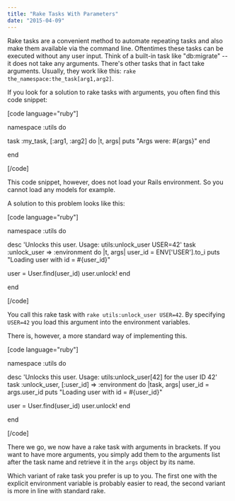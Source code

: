 ```yaml
---
title: "Rake Tasks With Parameters"
date: "2015-04-09"
---
```


Rake tasks are a convenient method to automate repeating tasks and also make them available via the command line. Oftentimes these tasks can be executed without any user input. Think of a built-in task like "db:migrate" -- it does not take any arguments. There's other tasks that in fact take arguments. Usually, they work like this: `rake the_namespace:the_task[arg1,arg2]`.

If you look for a solution to rake tasks with arguments, you often find this code snippet:

\[code language="ruby"\]

namespace :utils do

task :my\_task, \[:arg1, :arg2\] do |t, args| puts "Args were: #{args}" end

end

\[/code\]

This code snippet, however, does not load your Rails environment. So you cannot load any models for example.

A solution to this problem looks like this:

\[code language="ruby"\]

namespace :utils do

desc 'Unlocks this user. Usage: utils:unlock\_user USER=42' task :unlock\_user => :environment do |t, args| user\_id = ENV\['USER'\].to\_i puts "Loading user with id = #{user\_id}"

user = User.find(user\_id) user.unlock! end

end

\[/code\]

You call this rake task with `rake utils:unlock_user USER=42`. By specifying `USER=42` you load this argument into the environment variables.

There is, however, a more standard way of implementing this.

\[code language="ruby"\]

namespace :utils do

desc 'Unlocks this user. Usage: utils:unlock\_user\[42\] for the user ID 42' task :unlock\_user, \[:user\_id\] => :environment do |task, args| user\_id = args.user\_id puts "Loading user with id = #{user\_id}"

user = User.find(user\_id) user.unlock! end

end

\[/code\]

There we go, we now have a rake task with arguments in brackets. If you want to have more arguments, you simply add them to the arguments list after the task name and retrieve it in the `args` object by its name.

Which variant of rake task you prefer is up to you. The first one with the explicit environment variable is probably easier to read, the second variant is more in line with standard rake.
